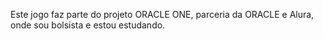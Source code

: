 Este jogo faz parte do projeto ORACLE ONE, parceria da ORACLE e Alura, onde sou bolsista e estou estudando. 
